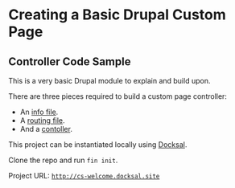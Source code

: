 # Creating a Basic Drupal Custom Page 
## Controller Code Sample

This is a very basic Drupal module to explain and build upon.

There are three pieces required to build a custom page controller:
 - An [info file](https://github.com/talacha/drupal-controller/blob/main/web/modules/custom/cs_welcome/cs_welcome.info.yml "info file").
 - A [routing file](https://github.com/talacha/drupal-controller/blob/main/web/modules/custom/cs_welcome/cs_welcome.routing.yml "routing file").
 - And a [contoller](https://github.com/talacha/drupal-controller/blob/main/web/modules/custom/cs_welcome/src/Controller/WelcomePageController.php "controller").

This project can be instantiated locally using [Docksal](https://docksal.io/ "Docksal").

Clone the repo and run `fin init`.

Project URL: [`http://cs-welcome.docksal.site`](http://cs-welcome.docksal.site)